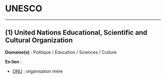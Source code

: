# UNESCO

--------------------------------------------

## (1) United Nations Educational, Scientific and Cultural Organization

**Domaine(s)** : Politique / Éducation / Sciences / Culture

**En lien** :

+ [ONU](../O/onu.md) : organisation mère